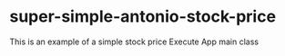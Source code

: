 # super-simple-antonio-stock-price
This is an example of a simple stock price
Execute App main class 

